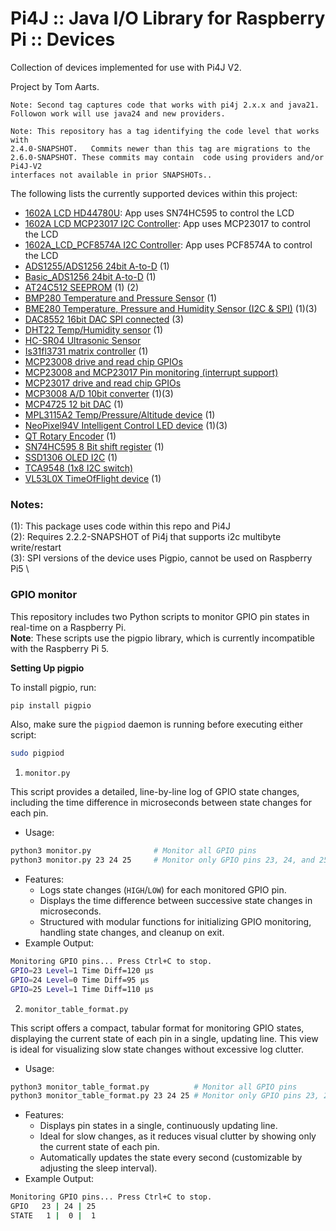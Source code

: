Pi4J :: Java I/O Library for Raspberry Pi :: Devices
====================================================

Collection of devices implemented for use with Pi4J V2.

Project by Tom Aarts.
```text
Note: Second tag captures code that works with pi4j 2.x.x and java21.
Followon work will use java24 and new providers.
```


```text
Note: This repository has a tag identifying the code level that works with
2.4.0-SNAPSHOT.   Commits newer than this tag are migrations to the 
2.6.0-SNAPSHOT. These commits may contain  code using providers and/or Pi4J-V2
interfaces not available in prior SNAPSHOTs.. 
```
The following lists the currently supported devices within this project:

* [1602A LCD  HD44780U](src/main/java/com/pi4j/devices/hd44780u_lcd1602a/README.md): App uses SN74HC595 to control the LCD
* [1602A LCD MCP23017 I2C  Controller](src/main/java/com/pi4j/devices/mcp23017_lcd1602a/README.md): App uses MCP23017 to control the LCD
* [1602A_LCD_PCF8574A I2C  Controller](src/main/java/com/pi4j/devices/pcf8574a_lcd1602a/README.md): App uses PCF8574A to control the LCD
* [ADS1255/ADS1256 24bit A-to-D](src/main/java/com/pi4j/devices/ads1256/README.md) (1)
* [Basic_ADS1256 24bit A-to-D](src/main/java/com/pi4j/devices/basic_ads1256/README.md) (1)
* [AT24C512 SEEPROM](src/main/java/com/pi4j/devices/at24c512/README.md) (1) (2)
* [BMP280  Temperature and Pressure Sensor](src/main/java/com/pi4j/devices/bmp280/README.md) (1)
* [BME280  Temperature, Pressure and Humidity Sensor (I2C & SPI)](src/main/java/com/pi4j/devices/bme280/README.md) (1)(3)
* [DAC8552  16bit DAC  SPI connected](src/main/java/com/pi4j/devices/dac8552/README.md) (3)
* [DHT22 Temp/Humidity sensor](src/main/java/com/pi4j/devices/dht22/README.md) (1)
* [HC-SR04 Ultrasonic Sensor](src/main/java/com/pi4j/devices/hcsr04/README.md)
* [Is31fl3731 matrix controller](src/main/java/com/pi4j/devices/is31Fl37Matrix/README.md) (1)
* [MCP23008 drive and read chip GPIOs](src/main/java/com/pi4j/devices/mcp23008/README.md)
* [MCP23008 and MCP23017 Pin monitoring (interrupt support)](src/main/java/com/pi4j/devices/mcp23xxxApplication/README.md)
* [MCP23017 drive and read chip GPIOs](src/main/java/com/pi4j/devices/mcp23017/README.md)
* [MCP3008 A/D 10bit converter](src/main/java/com/pi4j/devices/mcp3008/README.md) (1)(3)
* [MCP4725  12 bit DAC](src/main/java/com/pi4j/devices/mcp4725/README.md) (1)
* [MPL3115A2 Temp/Pressure/Altitude device](src/main/java/com/pi4j/devices/mpl3115a2/README.md) (1)
* [NeoPixel94V  Intelligent Control LED device](src/main/java/com/pi4j/devices/neopixel94v/README.md) (1)(3)
* [QT Rotary Encoder](src/main/java/com/pi4j/devices/rotary_encoder/README.md) (1)
* [SN74HC595 8 Bit shift register](src/main/java/com/pi4j/devices/sn74hc595/README.md) (1)
* [SSD1306 OLED I2C](src/main/java/com/pi4j/devices/ssd1306/README.md) (1)
* [TCA9548 (1x8 I2C switch)](src/main/java/com/pi4j/devices/tca9548/README.md)
* [VL53L0X TimeOfFlight device](src/main/java/com/pi4j/devices/vl53L0X/README.md) (1)

### Notes:

(1): This package uses code within this repo and Pi4J \
(2): Requires 2.2.2-SNAPSHOT of Pi4j that supports i2c multibyte write/restart \
(3): SPI versions of the device uses Pigpio, cannot be used on Raspberry Pi5 \


### GPIO monitor

This repository includes two Python scripts to monitor GPIO pin states in real-time on a Raspberry Pi. \
**Note**: These scripts use the pigpio library, which is currently incompatible with the Raspberry Pi 5.

**Setting Up pigpio**

To install pigpio, run:

```bash
pip install pigpio
```

Also, make sure the `pigpiod` daemon is running before executing either script:

```bash
sudo pigpiod
```

1. `monitor.py`

This script provides a detailed, line-by-line log of GPIO state changes, including the time difference in microseconds between state changes for each pin.
 - Usage:
   
```bash
python3 monitor.py              # Monitor all GPIO pins
python3 monitor.py 23 24 25     # Monitor only GPIO pins 23, 24, and 25
```

 - Features:
    - Logs state changes (`HIGH`/`LOW`) for each monitored GPIO pin.
    - Displays the time difference between successive state changes in microseconds.
    - Structured with modular functions for initializing GPIO monitoring, handling state changes, and cleanup on exit.
 - Example Output:

```bash
Monitoring GPIO pins... Press Ctrl+C to stop.
GPIO=23 Level=1 Time Diff=120 μs
GPIO=24 Level=0 Time Diff=95 μs
GPIO=25 Level=1 Time Diff=110 μs
```

2. `monitor_table_format.py`
   
This script offers a compact, tabular format for monitoring GPIO states, displaying the current state of each pin in a single, updating line. This view is ideal for visualizing slow state changes without excessive log clutter.

 - Usage:
```bash
python3 monitor_table_format.py          # Monitor all GPIO pins
python3 monitor_table_format.py 23 24 25 # Monitor only GPIO pins 23, 24, and 25
```

 - Features:
   - Displays pin states in a single, continuously updating line.
   - Ideal for slow changes, as it reduces visual clutter by showing only the current state of each pin.
   - Automatically updates the state every second (customizable by adjusting the sleep interval).
 - Example Output:

```bash
Monitoring GPIO pins... Press Ctrl+C to stop.
GPIO   23 | 24 | 25
STATE   1 |  0 |  1
```



